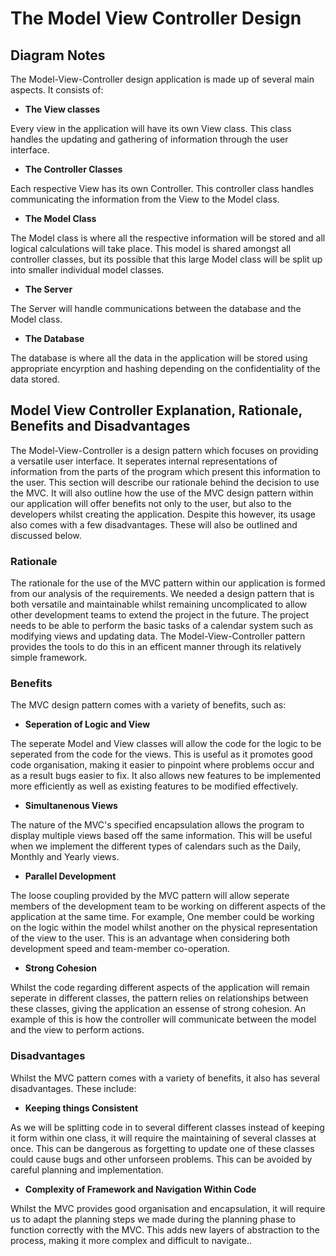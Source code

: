 # The Model View Controller Design

## Diagram Notes

The Model-View-Controller design application is made up of several main aspects. It consists of:

- __The View classes__

Every view in the application will have its own View class. This class handles the updating and gathering of information through the user interface.

- __The Controller Classes__

Each respective View has its own Controller. This controller class handles communicating the information from the View to the Model class.

- __The Model Class__

The Model class is where all the respective information will be stored and all logical calculations will take place. This model is shared amongst all controller classes, but its possible that this large Model class will be split up into smaller individual model classes.

- __The Server__

The Server will handle communications between the database and the Model class.

- __The Database__

The database is where all the data in the application will be stored using appropriate encyrption and hashing depending on the confidentiality of the data stored.

## Model View Controller Explanation, Rationale, Benefits and Disadvantages

The Model-View-Controller is a design pattern which focuses on providing a versatile user interface. It seperates internal representations of information from the parts of the program which present this information to the user. This section will describe our rationale behind the decision to use the MVC. It will also outline how the use of the MVC design pattern within our application will offer benefits not only to the user, but also to the developers whilst creating the application. Despite this however, its usage also comes with a few disadvantages. These will also be outlined and discussed below.

### Rationale
The rationale for the use of the MVC pattern within our application is formed from our analysis of the requirements. We needed a design pattern that is both versatile and maintainable whilst remaining uncomplicated to allow other development teams to extend the project in the future. The project needs to be able to perform the basic tasks of a calendar system such as modifying views and updating data. The Model-View-Controller pattern provides the tools to do this in an efficent manner through its relatively simple framework.

### Benefits
The MVC design pattern comes with a variety of benefits, such as:

- __Seperation of Logic and View__

The seperate Model and View classes will allow the code for the logic to be seperated from the code for the views. This is useful as it promotes good code organisation, making it easier to pinpoint where problems occur and as a result bugs easier to fix. It also allows new features to be implemented more efficiently as well as existing features to be modified effectively.

- __Simultanenous Views__

The nature of the MVC's specified encapsulation allows the program to display multiple views based off the same information. This will be useful when we implement the different types of calendars such as the Daily, Monthly and Yearly views.

- __Parallel Development__

The loose coupling provided by the MVC pattern will allow seperate members of the development team to be working on different aspects of the application at the same time. For example, One member could be working on the logic within the model whilst another on the physical representation of the view to the user. This is an advantage when considering both development speed and team-member co-operation.

- __Strong Cohesion__

Whilst the code regarding different aspects of the application will remain seperate in different classes, the pattern relies on relationships between these classes, giving the application an essense of strong cohesion. An example of this is how the controller will communicate between the model and the view to perform actions.

### Disadvantages
Whilst the MVC pattern comes with a variety of benefits, it also has several disadvantages. These include:

- __Keeping things Consistent__

As we will be splitting code in to several different classes instead of keeping it form within one class, it will require the maintaining of several classes at once. This can be dangerous as forgetting to update one of these classes could cause bugs and other unforseen problems. This can be avoided by careful planning and implementation.

- __Complexity of Framework and Navigation Within Code__

Whilst the MVC provides good organisation and encapsulation, it will require us to adapt the planning steps we made during the planning phase to function correctly with the MVC. This adds new layers of abstraction to the process, making it more complex and difficult to navigate..

